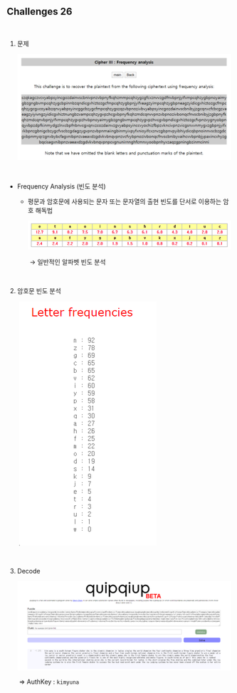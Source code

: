 ## Challenges 26

<br>

1. 문제

   ![](./images/1587035557326.png)

<br>

- Frequency Analysis (빈도 분석)

  - 평문과 암호문에 사용되는 문자 또는 문자열의 출현 빈도를 단서로 이용하는 암호 해독법

    ![1587035824205](./images/1587035824205.png)

    ​	→ 일반적인 알파벳 빈도 분석

<br>

2. 암호문 빈도 분석

   ​										![](./images/1587036945464.png)

<br>

3. Decode

   ![](./images/1587037012260.png)

   ​		⇒ AuthKey : `kimyuna`
